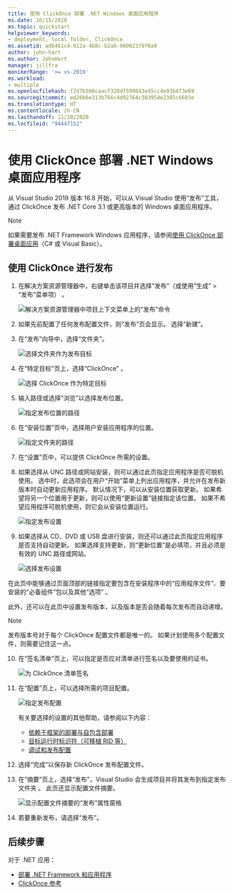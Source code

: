 ```yaml
---
title: 使用 ClickOnce 部署 .NET Windows 桌面应用程序
ms.date: 10/15/2020
ms.topic: quickstart
helpviewer_keywords:
- deployment, local folder, ClickOnce
ms.assetid: adb461c4-812a-4b8c-b2ab-96002379f6a9
author: john-hart
ms.author: JohnHart
manager: jillfra
monikerRange: '>= vs-2019'
ms.workload:
- multiple
ms.openlocfilehash: f2d7b500caacf320df599843e45cc4e93b4f3e69
ms.sourcegitcommit: ed26b6e313b766c4d92764c303954e2385c6693e
ms.translationtype: HT
ms.contentlocale: zh-CN
ms.lasthandoff: 11/10/2020
ms.locfileid: "94447152"
---
```

# <a name="deploy-a-net-windows-desktop-application-using-clickonce"></a>使用 ClickOnce 部署 .NET Windows 桌面应用程序

从 Visual Studio 2019 版本 16.8 开始，可以从 Visual Studio 使用“发布”工具，通过 ClickOnce 发布 .NET Core 3.1 或更高版本的 Windows 桌面应用程序。

> [!NOTE]
> 如果需要发布 .NET Framework Windows 应用程序，请参阅[使用 ClickOnce 部署桌面应用](how-to-publish-a-clickonce-application-using-the-publish-wizard.md)（C# 或 Visual Basic）。

## <a name="publishing-with-clickonce"></a>使用 ClickOnce 进行发布

1. 在解决方案资源管理器中，右键单击该项目并选择“发布”（或使用“生成” > “发布”菜单项）  。

    ![解决方案资源管理器中项目上下文菜单上的“发布”命令](../deployment/media/quickstart-clickonce-solution-explorer.png "选择发布")

1. 如果先前配置了任何发布配置文件，则“发布”页会显示。 选择“新建”。

1. 在“发布”向导中，选择“文件夹”。

    ![选择文件夹作为发布目标](../deployment/media/quickstart-clickonce-publish-folder-category.png "选择文件夹")

1. 在“特定目标”页上，选择“ClickOnce” 。

    ![选择 ClickOnce 作为特定目标](../deployment/media/quickstart-clickonce-publish-folder-target.png "选择 ClickOnce")

1. 输入路径或选择“浏览”以选择发布位置。

    ![指定发布位置的路径](../deployment/media/quickstart-clickonce-publish-location.png "输入路径")

1. 在“安装位置”页中，选择用户安装应用程序的位置。

    ![指定文件夹的路径](../deployment/media/quickstart-clickonce-install-location.png "选择安装位置")

1. 在“设置”页中，可以提供 ClickOnce 所需的设置。

1. 如果选择从 UNC 路径或网站安装，则可以通过此页指定应用程序是否可脱机使用。 选中时，此选项会在用户“开始”菜单上列出应用程序，并允许在发布新版本时自动更新应用程序。 默认情况下，可以从安装位置获取更新。  如果希望将另一个位置用于更新，则可以使用“更新设置”链接指定该位置。 如果不希望应用程序可脱机使用，则它会从安装位置运行。

    ![指定发布设置](../deployment/media/quickstart-clickonce-unc-settings.png "选择发布设置")

1. 如果选择从 CD、DVD 或 USB 盘进行安装，则还可以通过此页指定应用程序是否支持自动更新。 如果选择支持更新，则“更新位置”是必填项，并且必须是有效的 UNC 路径或网站。

    ![选择发布设置](../deployment/media/quickstart-clickonce-settings.png "选择发布设置")

在此页中能够通过页面顶部的链接指定要包含在安装程序中的“应用程序文件”、要安装的“必备组件”包以及其他“选项”  。

此外，还可以在此页中设置发布版本，以及版本是否会随着每次发布而自动递增。

> [!NOTE]
> 发布版本号对于每个 ClickOnce 配置文件都是唯一的。 如果计划使用多个配置文件，则需要记住这一点。

10. 在“签名清单”页上，可以指定是否应对清单进行签名以及要使用的证书。

    ![为 ClickOnce 清单签名](../deployment/media/quickstart-clickonce-sign-manifests.png)

1. 在“配置”页上，可以选择所需的项目配置。

     ![指定发布配置](../deployment/media/quickstart-clickonce-configuration.png)

    有关要选择的设置的其他帮助，请参阅以下内容：

    - [依赖于框架的部署与自包含部署](/dotnet/core/deploying/)
    - [目标运行时标识符（可移植 RID 等）](/dotnet/core/rid-catalog)
    - [调试和发布配置](../ide/understanding-build-configurations.md)

1. 选择“完成”以保存新 ClickOnce 发布配置文件。

1. 在“摘要”页上，选择“发布”，Visual Studio 会生成项目并将其发布到指定发布文件夹 。 此页还显示配置文件摘要。

    ![显示配置文件摘要的“发布”属性窗格](../deployment/media/quickstart-clickonce-summary.png)

1. 若要重新发布，请选择“发布”。

## <a name="next-steps"></a>后续步骤

对于 .NET 应用：

- [部署 .NET Framework 和应用程序](/dotnet/framework/deployment/)
- [ClickOnce 参考](clickonce-reference.md)
